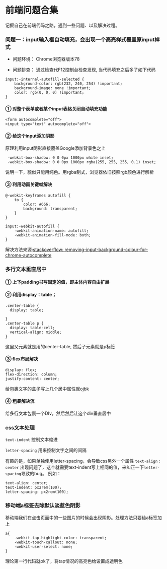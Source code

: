 # 前端问题合集
记叙自己在前端代码之路，遇到一些问题、以及解决过程。

### 问题一：input输入框自动填充，会出现一个高亮样式覆盖原input样式

+ 问题环境： Chrome浏览器版本78

+ 问题排查： 通过检查代F12控制台检查发现, 当代码填充之后多了如下代码

```
input:-internal-autofill-selected {
    background-color: rgb(232, 240, 254) !important;
    background-image: none !important;
    color: rgb(0, 0, 0) !important;
}
```

#### ① 对整个表单或者某个input表格关闭自动填充功能


```
<form autocomplete="off">
<input type="text" autocomplete="off">
```

#### ② 给这个input添加阴影

原理利用input阴影直接覆盖Google添加背景色之上

```
 -webkit-box-shadow: 0 0 0px 1000px white inset;
 -webkit-box-shadow: 0 0 0px 1000px rgba(255, 255, 255, 0.1) inset;
```
说明一下，貌似只能用纯色。用rgba制式，浏览器依旧按照rgb颜色进行解析

#### ③ 利用动画关键帧解决

```
@-webkit-keyframes autofill {
    to {
        color: #666;
        background: transparent;
    }
}

input:-webkit-autofill {
    -webkit-animation-name: autofill;
    -webkit-animation-fill-mode: both;
}
```
解决方法来源:[stackoverflow: removing-input-background-colour-for-chrome-autocomplete](https://stackoverflow.com/questions/2781549/removing-input-background-colour-for-chrome-autocomplete)

### 多行文本垂直居中

#### ① 上下padding书写固定的值，即主体内容自由扩展

#### ② 利用display：table；

```
.center-table {
  display: table;
  
}
.center-table p {
  display: table-cell;
  vertical-align: middle;
}
```
这里父元素就是用的center-table, 然后子元素就是p标签


#### ③ flex布局解决
```
display: flex;
flex-direction: column;
justify-content: center;
```
给包裹文字的盒子写上几个居中属性就ojbk

#### ④ 粗暴解决流

给多行文本包裹一个DIv，然后然后让这个div垂直居中

### css文本处理
`text-indent` 控制文本缩进

`letter-spacing`  用来控制文字之间的间隔

有趣的是，如果单独使用letter-spacing，会导致css另外一个属性
`text-align：center` 出现问题了，这个就需要text-indent写上相同的值，来纠正一下`letter-spacing`导致的bug。
例如：
```
text-align: center;
text-indent: px2rem(100);
letter-spacing: px2rem(100);
```

### 移动端a标签去除默认淡蓝色阴影
移动端我们在点击页面中的一些图片的时候会出现阴影。处理方法只要给a标签加上
```
a{
    -webkit-tap-highlight-color: transparent;
    -webkit-touch-callout: none;
    -webkit-user-select: none;
}    
```
理论第一行代码就ok了，将tap情况的高亮色给设置成透明色